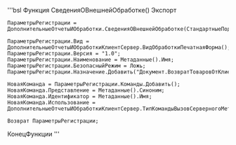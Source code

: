 '''bsl
Функция СведенияОВнешнейОбработке() Экспорт
	
	ПараметрыРегистрации = ДополнительныеОтчетыИОбработки.СведенияОВнешнейОбработке(СтандартныеПодсистемыСервер.ВерсияБиблиотеки());

	ПараметрыРегистрации.Вид = ДополнительныеОтчетыИОбработкиКлиентСервер.ВидОбработкиПечатнаяФорма();
	ПараметрыРегистрации.Версия = "1.0";
	ПараметрыРегистрации.Наименование = Метаданные().Имя; 
	ПараметрыРегистрации.БезопасныйРежим = Ложь; 
	ПараметрыРегистрации.Назначение.Добавить("Документ.ВозвратТоваровОтКлиента");

	НоваяКоманда = ПараметрыРегистрации.Команды.Добавить();
	НоваяКоманда.Представление = Метаданные().Синоним; 
	НоваяКоманда.Идентификатор = Метаданные().Имя;
	НоваяКоманда.Использование = ДополнительныеОтчетыИОбработкиКлиентСервер.ТипКомандыВызовСерверногоМетода();

	Возврат ПараметрыРегистрации;

КонецФункции
'''

